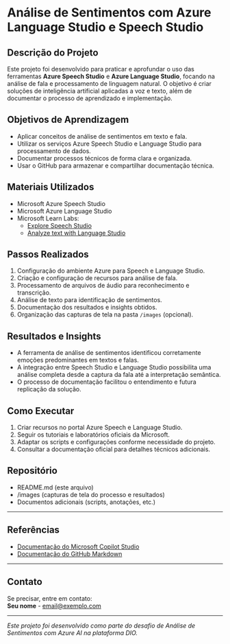 # Análise de Sentimentos com Azure Language Studio e Speech Studio

## Descrição do Projeto
Este projeto foi desenvolvido para praticar e aprofundar o uso das ferramentas **Azure Speech Studio** e **Azure Language Studio**, focando na análise de fala e processamento de linguagem natural. O objetivo é criar soluções de inteligência artificial aplicadas a voz e texto, além de documentar o processo de aprendizado e implementação.

## Objetivos de Aprendizagem
- Aplicar conceitos de análise de sentimentos em texto e fala.
- Utilizar os serviços Azure Speech Studio e Language Studio para processamento de dados.
- Documentar processos técnicos de forma clara e organizada.
- Usar o GitHub para armazenar e compartilhar documentação técnica.

## Materiais Utilizados
- Microsoft Azure Speech Studio
- Microsoft Azure Language Studio
- Microsoft Learn Labs:  
  - [Explore Speech Studio](https://learn.microsoft.com/pt-br/training/modules/explore-speech-studio/)  
  - [Analyze text with Language Studio](https://learn.microsoft.com/pt-br/training/modules/analyze-text-with-language-studio/)

## Passos Realizados
1. Configuração do ambiente Azure para Speech e Language Studio.
2. Criação e configuração de recursos para análise de fala.
3. Processamento de arquivos de áudio para reconhecimento e transcrição.
4. Análise de texto para identificação de sentimentos.
5. Documentação dos resultados e insights obtidos.
6. Organização das capturas de tela na pasta `/images` (opcional).

## Resultados e Insights
- A ferramenta de análise de sentimentos identificou corretamente emoções predominantes em textos e falas.
- A integração entre Speech Studio e Language Studio possibilita uma análise completa desde a captura da fala até a interpretação semântica.
- O processo de documentação facilitou o entendimento e futura replicação da solução.

## Como Executar
1. Criar recursos no portal Azure Speech e Language Studio.
2. Seguir os tutoriais e laboratórios oficiais da Microsoft.
3. Adaptar os scripts e configurações conforme necessidade do projeto.
4. Consultar a documentação oficial para detalhes técnicos adicionais.

## Repositório
- README.md (este arquivo)
- /images (capturas de tela do processo e resultados)
- Documentos adicionais (scripts, anotações, etc.)

---

## Referências
- [Documentação do Microsoft Copilot Studio](https://learn.microsoft.com/pt-br/microsoft-copilot-studio/)
- [Documentação do GitHub Markdown](https://guides.github.com/features/mastering-markdown/)

---

## Contato
Se precisar, entre em contato:  
**Seu nome** - email@exemplo.com

---

*Este projeto foi desenvolvido como parte do desafio de Análise de Sentimentos com Azure AI na plataforma DIO.*

